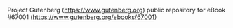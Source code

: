 Project Gutenberg (https://www.gutenberg.org) public repository for
eBook #67001 (https://www.gutenberg.org/ebooks/67001)
